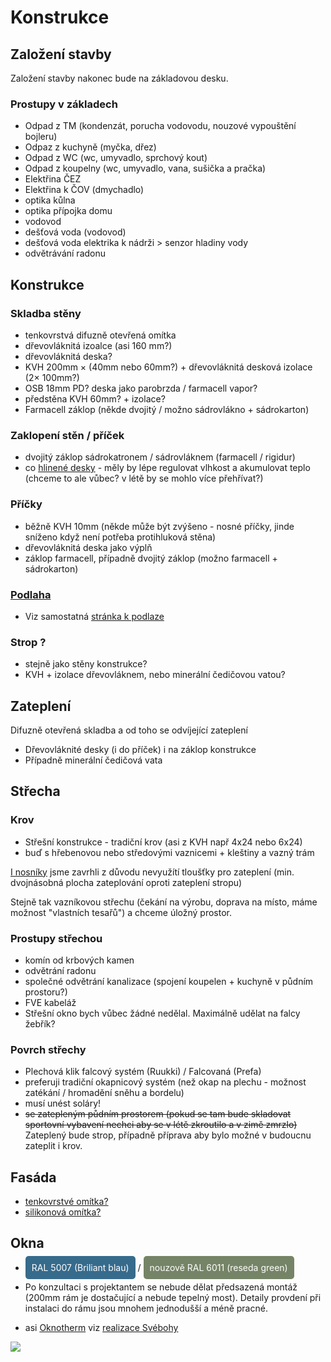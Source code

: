 # Konstrukce

## Založení stavby

Založení stavby nakonec bude na základovou desku.

### Prostupy v základech

- Odpad z TM (kondenzát, porucha vodovodu, nouzové vypouštění bojleru)
- Odpaz z kuchyně (myčka, dřez)
- Odpad z WC (wc, umyvadlo, sprchový kout)
- Odpad z koupelny (wc, umyvadlo, vana, sušička a pračka)
- Elektřina ČEZ
- Elektřina k ČOV (dmychadlo)
- optika kůlna
- optika přípojka domu
- vodovod
- dešťová voda (vodovod)
- dešťová voda elektrika k nádrži > senzor hladiny vody
- odvětrávání radonu

## Konstrukce

### Skladba stěny

- tenkovrstvá difuzně otevřená omítka
- dřevovláknitá izoalce (asi 160 mm?)
- dřevovláknitá deska?
- KVH 200mm × (40mm nebo 60mm?) + dřevovláknitá desková izolace (2× 100mm?)
- OSB 18mm PD? deska jako parobrzda / farmacell vapor?
- předstěna KVH 60mm? + izolace?
- Farmacell záklop (někde dvojitý / možno sádrovlákno + sádrokarton)

### Zaklopení stěn / příček

- dvojitý záklop sádrokatronem / sádrovláknem (farmacell / rigidur)
- co [hlinené desky](https://www.prirodnistavba.cz/hlineny-panel-deska-tl-16-mm-13670.html) - měly by lépe regulovat
  vlhkost a akumulovat teplo (chceme to ale vůbec? v létě by se mohlo více přehřívat?)

### Příčky

- běžně KVH 10mm (někde může být zvýšeno - nosné příčky, jinde sníženo když není potřeba protihluková stěna)
- dřevovláknitá deska jako výplň
- záklop farmacell, případně dvojitý záklop (možno farmacell + sádrokarton)

### [Podlaha](./Podlaha.md)

- Viz samostatná [stránka k podlaze](./Podlaha.md)

### Strop ?

- stejně jako stěny konstrukce?
- KVH + izolace dřevovláknem, nebo minerální čedičovou vatou?

## Zateplení

Difuzně otevřená skladba a od toho se odvíjející zateplení

- Dřevovláknité desky (i do příček) i na záklop konstrukce
- Případně minerální čedičová vata

## Střecha

### Krov

- Střešní konstrukce - tradiční krov (asi z KVH např 4x24 nebo 6x24)
- buď s hřebenovou nebo středovými vaznicemi + kleštiny a vazný trám

[I nosníky](https://www.pasivnidomy.cz/detaily/sikma-strecha-z-i-nosniku-v-miste-hrebene-vrcholova-vaznice-pod-konstrukci-strechy-29) jsme zavrhli z důvodu nevyužítí tloušťky pro zateplení (min. dvojnásobná plocha zateplování oproti zateplení stropu)

Stejně tak vazníkovou střechu (čekání na výrobu, doprava na místo, máme možnost "vlastních tesařů") a chceme úložný prostor.

### Prostupy střechou

- komín od krbových kamen
- odvětrání radonu
- společné odvětrání kanalizace (spojení koupelen + kuchyně v půdním prostoru?)
- FVE kabeláž
- Střešní okno bych vůbec žádné nedělal. Maximálně udělat na falcy žebřík?

### Povrch střechy

- Plechová klik falcový systém (Ruukki) / Falcovaná (Prefa)
- preferuji tradiční okapnicový systém (než okap na plechu - možnost zatékání / hromadění sněhu a bordelu)
- musí unést soláry!
- ~~se zatepleným půdním prostorem (pokud se tam bude skladovat sportovní vybavení nechci aby se v létě zkroutilo a v zimě
  zmrzlo)~~ Zateplený bude strop, případně příprava aby bylo možné v budoucnu zateplit i krov.

## Fasáda

- [tenkovrstvé omítka?](https://baumit.cz/produkty/fasadni-omitky-a-barvy/fasadni-omitky/baumit-opentop)
- [silikonová omítka?](https://knauf.com/cs-CZ/knauf-insulation/reseni/oblasti-aplikace/drevostavby/difuzne-otevrena-obvodova-stena-drevostavby)

## Okna

- <span style="color: #fff; background-color: #376B8C; padding: 10px; border-radius: 5px;">RAL 5007 (Briliant
  blau)</span> / <span style="color: #fff; background-color: #758466; padding: 10px; border-radius: 5px;">nouzově RAL
  6011 (reseda green)</span>


- Po konzultaci s projektantem se nebude dělat předsazená montáž (200mm rám je dostačující a nebude tepelný most). 
Detaily provdení při instalaci do rámu jsou mnohem jednodušší a méně pracné.
- asi [Oknotherm](https://www.oknotherm.cz/plastova-okna)
  viz [realizace Svébohy](https://www.oknotherm.cz/inspirace/plast/rodinny-dum-svebohy)

[![](https://www.oknotherm.cz/images/inspirace/plast/rodinny-dum-svebohy/xl/06.jpg?91707556)](https://www.oknotherm.cz/inspirace/plast/rodinny-dum-svebohy)